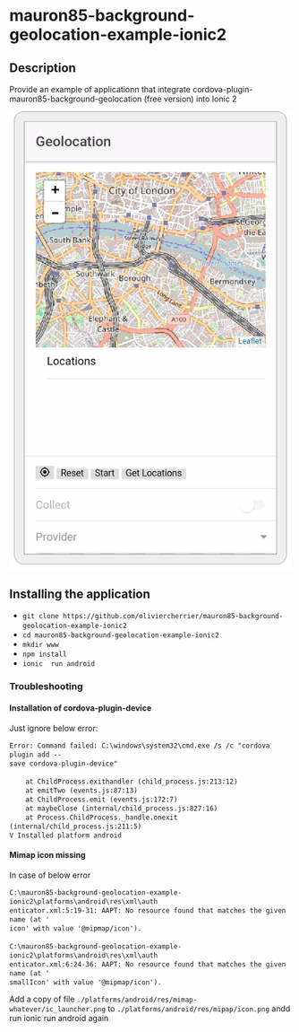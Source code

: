# mauron85-background-geolocation-example-ionic2

## Description

Provide an example of applicationn that integrate cordova-plugin-mauron85-background-geolocation (free version) into Ionic 2

![](https://github.com/oliviercherrier/mauron85-background-geolocation-example-ionic2/blob/master/docs/img/ScreenShot-London-Blank.png)

## Installing the application

* `git clone https://github.com/oliviercherrier/mauron85-background-geolocation-example-ionic2`
* `cd mauron85-background-geolocation-example-ionic2`
* `mkdir www`
* `npm install`
* `ionic  run android`

### Troubleshooting

#### Installation of cordova-plugin-device

Just ignore below error:
```
Error: Command failed: C:\windows\system32\cmd.exe /s /c "cordova plugin add --
save cordova-plugin-device"

    at ChildProcess.exithandler (child_process.js:213:12)
    at emitTwo (events.js:87:13)
    at ChildProcess.emit (events.js:172:7)
    at maybeClose (internal/child_process.js:827:16)
    at Process.ChildProcess._handle.onexit (internal/child_process.js:211:5)
V Installed platform android
```

#### Mimap icon missing

In case of below error
```
C:\mauron85-background-geolocation-example-ionic2\platforms\android\res\xml\auth
enticator.xml:5:19-31: AAPT: No resource found that matches the given name (at '
icon' with value '@mipmap/icon').

C:\mauron85-background-geolocation-example-ionic2\platforms\android\res\xml\auth
enticator.xml:6:24-36: AAPT: No resource found that matches the given name (at '
smallIcon' with value '@mipmap/icon').
```


Add a copy of file `./platforms/android/res/mimap-whatever/ic_launcher.png` to `./platforms/android/res/mipap/icon.png` andd run ionic run android again